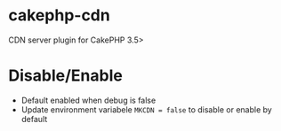 # cakephp-cdn
CDN server plugin for CakePHP 3.5>


# Disable/Enable
- Default enabled when debug is false
- Update environment variabele `MKCDN = false` to disable or enable by default
